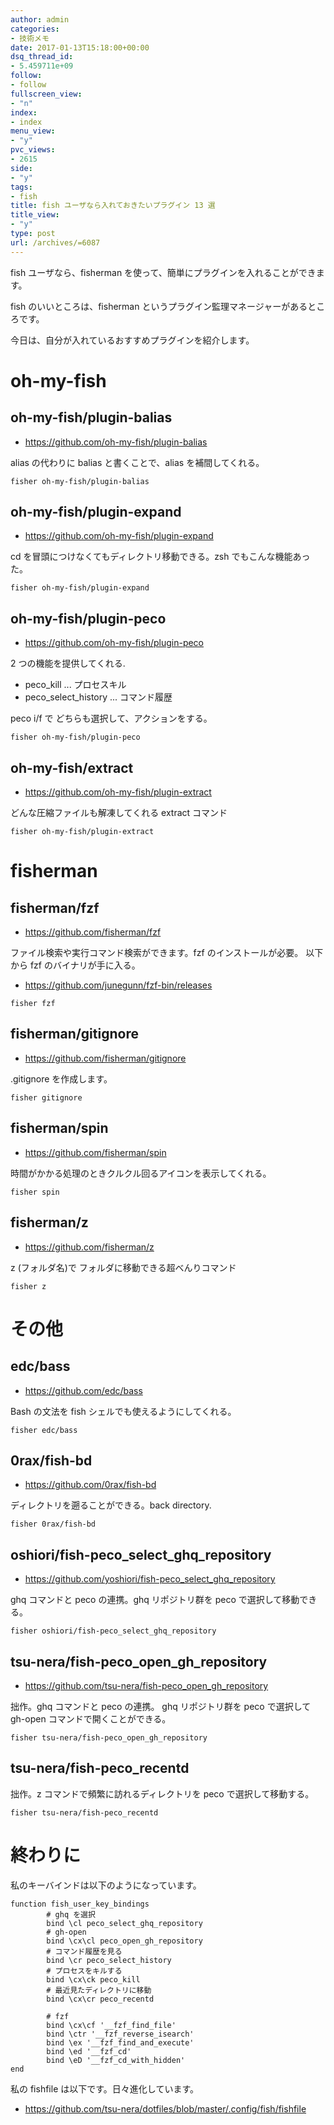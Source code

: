 ```yaml
---
author: admin
categories:
- 技術メモ
date: 2017-01-13T15:18:00+00:00
dsq_thread_id:
- 5.459711e+09
follow:
- follow
fullscreen_view:
- "n"
index:
- index
menu_view:
- "y"
pvc_views:
- 2615
side:
- "y"
tags:
- fish
title: fish ユーザなら入れておきたいプラグイン 13 選
title_view:
- "y"
type: post
url: /archives/=6087
---
```


fish ユーザなら、fisherman
を使って、簡単にプラグインを入れることができます。

fish のいいところは、fisherman
というプラグイン監理マネージャーがあるところです。

今日は、自分が入れているおすすめプラグインを紹介します。

oh-my-fish
==========

oh-my-fish/plugin-balias
------------------------

-   <https://github.com/oh-my-fish/plugin-balias>

alias の代わりに balias と書くことで、alias を補間してくれる。

``` {.bash}
fisher oh-my-fish/plugin-balias
```

oh-my-fish/plugin-expand
------------------------

-   <https://github.com/oh-my-fish/plugin-expand>

cd を冒頭につけなくてもディレクトリ移動できる。zsh
でもこんな機能あった。

``` {.bash}
fisher oh-my-fish/plugin-expand
```

oh-my-fish/plugin-peco
----------------------

-   <https://github.com/oh-my-fish/plugin-peco>

2 つの機能を提供してくれる.

-   peco\_kill ... プロセスキル
-   peco\_select\_history ... コマンド履歴

peco i/f で どちらも選択して、アクションをする。

``` {.bash}
fisher oh-my-fish/plugin-peco
```

oh-my-fish/extract
------------------

-   <https://github.com/oh-my-fish/plugin-extract>

どんな圧縮ファイルも解凍してくれる extract コマンド

``` {.bash}
fisher oh-my-fish/plugin-extract
```

fisherman
=========

fisherman/fzf
-------------

-   <https://github.com/fisherman/fzf>

ファイル検索や実行コマンド検索ができます。fzf のインストールが必要。
以下から fzf のバイナリが手に入る。

-   <https://github.com/junegunn/fzf-bin/releases>

``` {.bash}
fisher fzf
```

fisherman/gitignore
-------------------

-   <https://github.com/fisherman/gitignore>

.gitignore を作成します。

``` {.bash}
fisher gitignore
```

fisherman/spin
--------------

-   <https://github.com/fisherman/spin>

時間がかかる処理のときクルクル回るアイコンを表示してくれる。

``` {.bash}
fisher spin
```

fisherman/z
-----------

-   <https://github.com/fisherman/z>

z (フォルダ名)で フォルダに移動できる超べんりコマンド

``` {.bash}
fisher z
```

その他
======

edc/bass
--------

-   <https://github.com/edc/bass>

Bash の文法を fish シェルでも使えるようにしてくれる。

``` {.bash}
fisher edc/bass
```

0rax/fish-bd
------------

-   <https://github.com/0rax/fish-bd>

ディレクトリを遡ることができる。back directory.

``` {.bash}
fisher 0rax/fish-bd
```

oshiori/fish-peco\_select\_ghq\_repository
------------------------------------------

-   <https://github.com/yoshiori/fish-peco_select_ghq_repository>

ghq コマンドと peco の連携。ghq リポジトリ群を peco
で選択して移動できる。

``` {.bash}
fisher oshiori/fish-peco_select_ghq_repository
```

tsu-nera/fish-peco\_open\_gh\_repository
----------------------------------------

-   <https://github.com/tsu-nera/fish-peco_open_gh_repository>

拙作。ghq コマンドと peco の連携。 ghq リポジトリ群を peco で選択して
gh-open コマンドで開くことができる。

``` {.bash}
fisher tsu-nera/fish-peco_open_gh_repository
```

tsu-nera/fish-peco\_recentd
---------------------------

拙作。z コマンドで頻繁に訪れるディレクトリを peco で選択して移動する。

``` {.bash}
fisher tsu-nera/fish-peco_recentd
```

終わりに
========

私のキーバインドは以下のようになっています。

``` {.bash}
function fish_user_key_bindings
        # ghq を選択
        bind \cl peco_select_ghq_repository
        # gh-open
        bind \cx\cl peco_open_gh_repository
        # コマンド履歴を見る
        bind \cr peco_select_history
        # プロセスをキルする
        bind \cx\ck peco_kill
        # 最近見たディレクトリに移動
        bind \cx\cr peco_recentd

        # fzf
        bind \cx\cf '__fzf_find_file'
        bind \ctr '__fzf_reverse_isearch'
        bind \ex '__fzf_find_and_execute'
        bind \ed '__fzf_cd'
        bind \eD '__fzf_cd_with_hidden'
end
```

私の fishfile は以下です。日々進化しています。

-   <https://github.com/tsu-nera/dotfiles/blob/master/.config/fish/fishfile>

